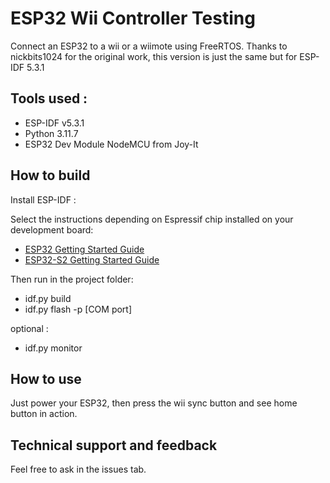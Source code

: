# ESP32 Wii Controller Testing

Connect an ESP32 to a wii or a wiimote using FreeRTOS.
Thanks to nickbits1024 for the original work, this version is just the same but for ESP-IDF 5.3.1

## Tools used :

- ESP-IDF v5.3.1
- Python 3.11.7
- ESP32 Dev Module NodeMCU from Joy-It

## How to build

Install ESP-IDF :

Select the instructions depending on Espressif chip installed on your development board:

- [ESP32 Getting Started Guide](https://docs.espressif.com/projects/esp-idf/en/stable/get-started/index.html)
- [ESP32-S2 Getting Started Guide](https://docs.espressif.com/projects/esp-idf/en/latest/esp32s2/get-started/index.html)

Then run in the project folder:
- idf.py build
- idf.py flash -p [COM port]

optional :
- idf.py monitor

## How to use

Just power your ESP32, then press the wii sync button and see home button in action.

## Technical support and feedback

Feel free to ask in the issues tab. 
